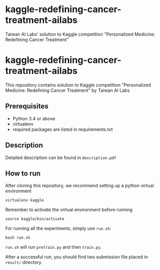 # kaggle-redefining-cancer-treatment-ailabs
Taiwan AI Labs' solution to Kaggle competition "Personalized Medicine: Redefining Cancer Treatment"

# kaggle-redefining-cancer-treatment-ailabs
This repository contains solution to Kaggle competition "Personalized Medicine: Redefining Cancer Treatment" by Taiwan AI Labs

## Prerequisites
* Python 3.4 or above
* virtualenv
* required packages are listed in requirements.txt

## Description
Detailed description can be found in `description.pdf`

## How to run
After cloning this repository, we recommend setting up a python virtual environment

    virtualenv kaggle

Remember to activate the virtual environment before running

    source kaggle/bin/activate

For running all the experiments, simply use `run.sh`:

    bash run.sh

`run.sh` will run `pretrain.py` and then `train.py`. 

After a successful run, you should find two submission file placed in `result/` directory.
